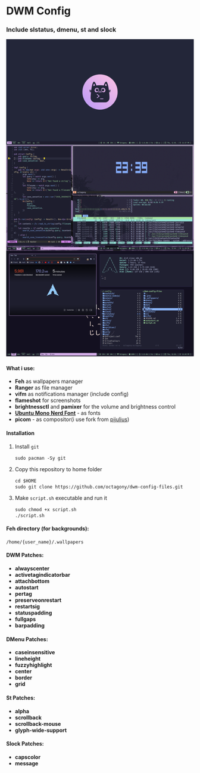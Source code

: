 # DWM Config

### Include slstatus, dmenu, st and slock

![Alt text](/img/mainImage.png?raw=true "Title")

#### What i use:

- **Feh** as wallpapers manager
- **Ranger** as file manager
- **vifm** as notifications manager (include config)
- **flameshot** for screenshots
- **brightnessctl** and **pamixer** for the volume and brightness control
- **[Ubuntu Mono Nerd Font](https://archlinux.org/packages/community/any/ttf-ubuntumono-nerd/)** - as fonts
- **picom** - as compositor(i use fork from [pijulius](https://github.com/pijulius))

#### Installation

1.  Install `git`

    ```
    sudo pacman -Sy git
    ```

2.  Copy this repository to home folder

    ```
    cd $HOME
    sudo git clone https://github.com/octagony/dwm-config-files.git
    ```

3.  Make `script.sh` executable and run it

    ```
    sudo chmod +x script.sh
    ./script.sh
    ```

#### Feh directory (for backgrounds):

```
/home/{user_name}/.wallpapers
```

#### DWM Patches:

- **alwayscenter**
- **activetagindicatorbar**
- **attachbottom**
- **autostart**
- **pertag**
- **preserveonrestart**
- **restartsig**
- **statuspadding**
- **fullgaps**
- **barpadding**

#### DMenu Patches:

- **caseinsensitive**
- **lineheight**
- **fuzzyhighlight**
- **center**
- **border**
- **grid**

#### St Patches:

- **alpha**
- **scrollback**
- **scrollback-mouse**
- **glyph-wide-support**

#### Slock Patches:

- **capscolor**
- **message**
